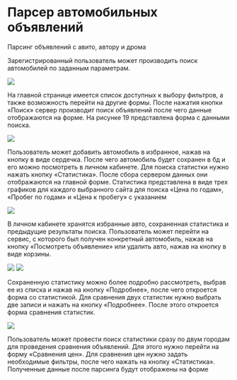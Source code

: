 <h1>Парсер автомобильных объявлений</h1>
<p>Парсинг объявлений с авито, автору и дрома</p>
<p>Зарегистрированный пользователь может производить поиск автомобилей по заданным параметрам.</p>
<img src="https://github.com/PolushkinDenis/ParserClient/blob/master/readme/%D0%AD%D0%A4%20%D0%93%D0%BB%D0%B0%D0%B2%D0%BD%D0%B0%D1%8F%20%D0%BF%D1%83%D1%81%D1%82%D0%B0%D1%8F.jpg"/>
<p>На главной странице имеется список доступных к выбору фильтров, а также возможность перейти на другие формы.
После нажатия кнопки «Поиск» сервер производит поиск объявлений после чего данные отображаются на форме. На рисунке 19 представлена форма с данными поиска.</p>
<img src="https://github.com/PolushkinDenis/ParserClient/blob/master/readme/%D0%93%D0%BB%D0%B0%D0%B2%D0%BD%D0%B0%D1%8F%20%D0%BF%D0%BE%D0%B8%D1%81%D0%BA.jpg" />
<p>Пользователь может добавить автомобиль в избранное, нажав на кнопку в виде сердечка. После чего автомобиль будет сохранен в бд и его можно посмотреть в личном кабинете.
Для поиска статистки нужно нажать кнопку «Статистика». После сбора сервером данных они отображаются на главной форме. Статистика представлена в виде трех графиков для каждого выбранного сайта для поиска «Цена по годам», «Пробег по годам» и «Цена к пробегу» с указанием</p>
<img src="https://github.com/PolushkinDenis/ParserClient/blob/master/readme/%D0%93%D0%BB%D0%B0%D0%B2%D0%BD%D0%B0%D1%8F%20%D1%81%D1%82%D0%B0%D1%82%D0%B8%D1%81%D1%82%D0%B8%D0%BA%D0%B0.jpg"/>
<p>В личном кабинете хранятся избранные авто, сохраненная статистика и предыдущие результаты поиска. Пользователь может перейти на сервис, с которого был получен конкретный автомобиль, нажав на кнопку «Посмотреть объявление» или удалить авто, нажав на кнопку в виде корзины.</p>
<img src="https://github.com/PolushkinDenis/ParserClient/blob/master/readme/%D0%9B%D0%B8%D1%87%D0%BD%D1%8B%D0%B9%20%D0%BA%D0%B0%D0%B1%D0%B8%D0%BD%D0%B5%D1%82%201.jpg"/>
<img src="https://github.com/PolushkinDenis/ParserClient/blob/master/readme/%D0%9B%D0%B8%D1%87%D0%BD%D1%8B%D0%B9%20%D0%BA%D0%B0%D0%B1%D0%B8%D0%BD%D0%B5%D1%82%202.jpg"/>
<p>Сохраненную статистику можно более подробно рассмотреть, выбрав ее из списка и нажав на кнопку «Подробнее», после чего откроется форма со статистикой. Для сравнения двух статистик нужно выбрать две записи и нажать на кнопку «Подробнее». После этого откроется форма сравнения статистик.</p>
<img src="https://github.com/PolushkinDenis/ParserClient/blob/master/readme/%D0%A1%D1%80%D0%B0%D0%B2%D0%BD%D0%B5%D0%BD%D0%B8%D0%B5%20%D1%81%D1%82%D0%B0%D1%82%D0%B8%D1%81%D1%82%D0%B8%D0%BA%D0%B8.jpg"/>
<p>Пользователь может провести поиск статистики сразу по двум городам для проведения сравнения объявлений. Для этого нужно перейти на форму «Сравнения цен». Для сравнения цен нужно задать необходимые фильтры, после чего нажать на кнопку «Статистика». Полученные данные после парсинга будут отображены на форме</p>
